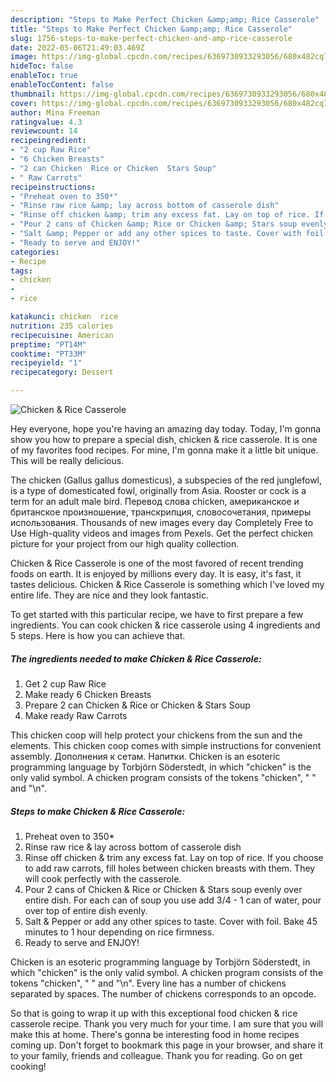 ```yaml
---
description: "Steps to Make Perfect Chicken &amp;amp; Rice Casserole"
title: "Steps to Make Perfect Chicken &amp;amp; Rice Casserole"
slug: 1756-steps-to-make-perfect-chicken-and-amp-rice-casserole
date: 2022-05-06T21:49:03.469Z
image: https://img-global.cpcdn.com/recipes/6369730933293056/680x482cq70/chicken-rice-casserole-recipe-main-photo.jpg
hideToc: false
enableToc: true
enableTocContent: false
thumbnail: https://img-global.cpcdn.com/recipes/6369730933293056/680x482cq70/chicken-rice-casserole-recipe-main-photo.jpg
cover: https://img-global.cpcdn.com/recipes/6369730933293056/680x482cq70/chicken-rice-casserole-recipe-main-photo.jpg
author: Mina Freeman
ratingvalue: 4.3
reviewcount: 14
recipeingredient:
- "2 cup Raw Rice"
- "6 Chicken Breasts"
- "2 can Chicken  Rice or Chicken  Stars Soup"
- " Raw Carrots"
recipeinstructions:
- "Preheat oven to 350*"
- "Rinse raw rice &amp; lay across bottom of casserole dish"
- "Rinse off chicken &amp; trim any excess fat. Lay on top of rice. If you choose to add raw carrots, fill holes between chicken breasts with them. They will cook perfectly with the casserole."
- "Pour 2 cans of Chicken &amp; Rice or Chicken &amp; Stars soup evenly over entire dish. For each can of soup you use add 3/4 - 1 can of water,  pour over top of entire dish evenly."
- "Salt &amp; Pepper or add any other spices to taste. Cover with foil.  Bake 45 minutes to 1 hour depending on rice firmness."
- "Ready to serve and ENJOY!"
categories:
- Recipe
tags:
- chicken
- 
- rice

katakunci: chicken  rice 
nutrition: 235 calories
recipecuisine: American
preptime: "PT14M"
cooktime: "PT33M"
recipeyield: "1"
recipecategory: Dessert

---
```



![Chicken &amp; Rice Casserole](https://img-global.cpcdn.com/recipes/6369730933293056/680x482cq70/chicken-rice-casserole-recipe-main-photo.jpg)

Hey everyone, hope you're having an amazing day today. Today, I'm gonna show you how to prepare a special dish, chicken &amp; rice casserole. It is one of my favorites food recipes. For mine, I'm gonna make it a little bit unique. This will be really delicious.

The chicken (Gallus gallus domesticus), a subspecies of the red junglefowl, is a type of domesticated fowl, originally from Asia. Rooster or cock is a term for an adult male bird. Перевод слова chicken, американское и британское произношение, транскрипция, словосочетания, примеры использования. Thousands of new images every day Completely Free to Use High-quality videos and images from Pexels. Get the perfect chicken picture for your project from our high quality collection.

Chicken &amp; Rice Casserole is one of the most favored of recent trending foods on earth. It is enjoyed by millions every day. It is easy, it's fast, it tastes delicious. Chicken &amp; Rice Casserole is something which I've loved my entire life. They are nice and they look fantastic.


To get started with this particular recipe, we have to first prepare a few ingredients. You can cook chicken &amp; rice casserole using 4 ingredients and 5 steps. Here is how you can achieve that.

<!--inarticleads1-->

##### The ingredients needed to make Chicken &amp; Rice Casserole:

1. Get 2 cup Raw Rice
1. Make ready 6 Chicken Breasts
1. Prepare 2 can Chicken &amp; Rice or Chicken &amp; Stars Soup
1. Make ready  Raw Carrots


This chicken coop will help protect your chickens from the sun and the elements. This chicken coop comes with simple instructions for convenient assembly. Дополнения к сетам. Напитки. Chicken is an esoteric programming language by Torbjörn Söderstedt, in which &#34;chicken&#34; is the only valid symbol. A chicken program consists of the tokens &#34;chicken&#34;, &#34; &#34; and &#34;\n&#34;. 

<!--inarticleads2-->

##### Steps to make Chicken &amp; Rice Casserole:

1. Preheat oven to 350*
1. Rinse raw rice &amp; lay across bottom of casserole dish
1. Rinse off chicken &amp; trim any excess fat. Lay on top of rice. If you choose to add raw carrots, fill holes between chicken breasts with them. They will cook perfectly with the casserole.
1. Pour 2 cans of Chicken &amp; Rice or Chicken &amp; Stars soup evenly over entire dish. For each can of soup you use add 3/4 - 1 can of water,  pour over top of entire dish evenly.
1. Salt &amp; Pepper or add any other spices to taste. Cover with foil.  Bake 45 minutes to 1 hour depending on rice firmness.
1. Ready to serve and ENJOY!

Chicken is an esoteric programming language by Torbjörn Söderstedt, in which &#34;chicken&#34; is the only valid symbol. A chicken program consists of the tokens &#34;chicken&#34;, &#34; &#34; and &#34;\n&#34;. Every line has a number of chickens separated by spaces. The number of chickens corresponds to an opcode. 

So that is going to wrap it up with this exceptional food chicken &amp; rice casserole recipe. Thank you very much for your time. I am sure that you will make this at home. There's gonna be interesting food in home recipes coming up. Don't forget to bookmark this page in your browser, and share it to your family, friends and colleague. Thank you for reading. Go on get cooking!
